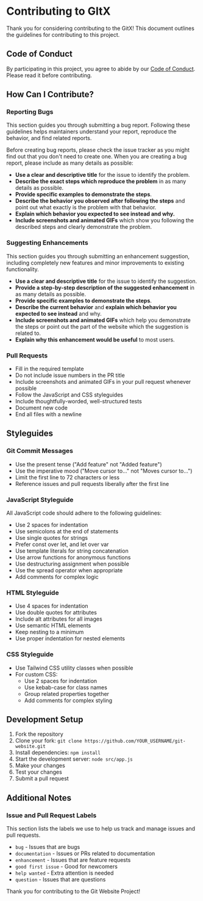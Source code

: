 # Contributing to GItX

Thank you for considering contributing to the GitX! This document outlines the guidelines for contributing to this project.

## Code of Conduct

By participating in this project, you agree to abide by our [Code of Conduct]((https://github.com/GitCoder052023/GitX/blob/main/CODE_OF_CONDUCT.md)). Please read it before contributing.

## How Can I Contribute?

### Reporting Bugs

This section guides you through submitting a bug report. Following these guidelines helps maintainers understand your report, reproduce the behavior, and find related reports.

Before creating bug reports, please check the issue tracker as you might find out that you don't need to create one. When you are creating a bug report, please include as many details as possible:

* **Use a clear and descriptive title** for the issue to identify the problem.
* **Describe the exact steps which reproduce the problem** in as many details as possible.
* **Provide specific examples to demonstrate the steps**.
* **Describe the behavior you observed after following the steps** and point out what exactly is the problem with that behavior.
* **Explain which behavior you expected to see instead and why.**
* **Include screenshots and animated GIFs** which show you following the described steps and clearly demonstrate the problem.

### Suggesting Enhancements

This section guides you through submitting an enhancement suggestion, including completely new features and minor improvements to existing functionality.

* **Use a clear and descriptive title** for the issue to identify the suggestion.
* **Provide a step-by-step description of the suggested enhancement** in as many details as possible.
* **Provide specific examples to demonstrate the steps**.
* **Describe the current behavior** and **explain which behavior you expected to see instead** and why.
* **Include screenshots and animated GIFs** which help you demonstrate the steps or point out the part of the website which the suggestion is related to.
* **Explain why this enhancement would be useful** to most users.

### Pull Requests

* Fill in the required template
* Do not include issue numbers in the PR title
* Include screenshots and animated GIFs in your pull request whenever possible
* Follow the JavaScript and CSS styleguides
* Include thoughtfully-worded, well-structured tests
* Document new code
* End all files with a newline

## Styleguides

### Git Commit Messages

* Use the present tense ("Add feature" not "Added feature")
* Use the imperative mood ("Move cursor to..." not "Moves cursor to...")
* Limit the first line to 72 characters or less
* Reference issues and pull requests liberally after the first line

### JavaScript Styleguide

All JavaScript code should adhere to the following guidelines:

* Use 2 spaces for indentation
* Use semicolons at the end of statements
* Use single quotes for strings
* Prefer const over let, and let over var
* Use template literals for string concatenation
* Use arrow functions for anonymous functions
* Use destructuring assignment when possible
* Use the spread operator when appropriate
* Add comments for complex logic

### HTML Styleguide

* Use 4 spaces for indentation
* Use double quotes for attributes
* Include alt attributes for all images
* Use semantic HTML elements
* Keep nesting to a minimum
* Use proper indentation for nested elements

### CSS Styleguide

* Use Tailwind CSS utility classes when possible
* For custom CSS:
  * Use 2 spaces for indentation
  * Use kebab-case for class names
  * Group related properties together
  * Add comments for complex styling

## Development Setup

1. Fork the repository
2. Clone your fork: `git clone https://github.com/YOUR_USERNAME/git-website.git`
3. Install dependencies: `npm install`
4. Start the development server: `node src/app.js`
5. Make your changes
6. Test your changes
7. Submit a pull request

## Additional Notes

### Issue and Pull Request Labels

This section lists the labels we use to help us track and manage issues and pull requests.

* `bug` - Issues that are bugs
* `documentation` - Issues or PRs related to documentation
* `enhancement` - Issues that are feature requests
* `good first issue` - Good for newcomers
* `help wanted` - Extra attention is needed
* `question` - Issues that are questions

Thank you for contributing to the Git Website Project!